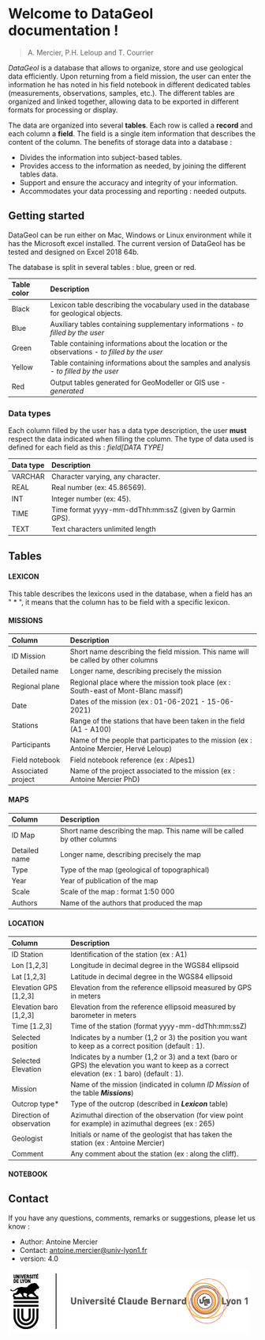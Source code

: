 Welcome to DataGeol documentation !
================================
> A. Mercier, P.H. Leloup and T. Courrier

_DataGeol_ is a database that allows to organize, store and use geological data efficiently. Upon returning from a field mission, the user can enter the information he has noted in his field notebook in different dedicated tables (measurements, observations, samples, etc.). The different tables are organized and linked together, allowing data to be exported in different formats for processing or display.							
							
The data are organized into several **tables**. Each row is called a **record** and each column a **field**. The field is a single item information that describes the content of the column.
The benefits of storage data into a database : 

* Divides the information into subject-based tables. 
* Provides access to the information as needed, by joining the different tables data. 
* Support and ensure the accuracy and integrity of your information.
* Accommodates your data processing and reporting : needed outputs. 

Getting started
----------------

DataGeol can be run either on Mac, Windows or Linux environment while it has the Microsoft excel installed. The current version of DataGeol has be tested and designed on Excel 2018 64b. 

The database is split in several tables : blue, green or red. 

| Table color | Description                                                                                             |
|:----------- |:--------------------------------------------------------------------------------------------------------|
| Black       | Lexicon table describing the vocabulary used in the database for geological objects.                    |
| Blue        | Auxiliary tables containing supplementary informations - _to filled by the user_                        |
| Green       | Table containing informations about the location or the observations - _to filled by the user_          |
| Yellow      | Table containing informations about the samples and analysis - _to filled by the user_                  |
| Red         | Output tables generated for GeoModeller or GIS use  - _generated_                                       |

### Data types

Each column filled by the user has a data type description, the user **must** respect the data indicated when filling the column. The type of data used is defined for each field as this : _field[DATA TYPE]_

| Data type   | Description                                             |
|:----------- |:--------------------------------------------------------|
| VARCHAR     | Character varying, any character.					    |
| REAL        | Real number (ex: 45.86569).  						    |
| INT         | Integer number (ex: 45). 		                        |
| TIME        | Time format yyyy-mm-ddThh:mm:ssZ (given by Garmin GPS).	|
| TEXT        | Text characters unlimited length                        |

Tables
------
#### LEXICON

This table describes the lexicons used in the database, when a field has an " * ", it means that the column has to be field with a specific lexicon. 

#### MISSIONS

| Column               | Description                                                                             |
|:---------------------|:----------------------------------------------------------------------------------------|
| ID Mission           | Short name describing the field mission. This name will be called by other columns      |
| Detailed name       | Longer name, describing precisely the mission 							                 |
| Regional plane       | Regional place where the mission took place (ex : South-east of Mont-Blanc massif)      |
| Date                 | Dates of the mission (ex : 01-06-2021 - 15-06-2021)								     |
| Stations             | Range of the stations that have been taken in the field (A1 - A100)				     |
| Participants         | Name of the people that participates to the mission (ex : Antoine Mercier, Hervé Leloup)|
| Field notebook       | Field notebook reference (ex : Alpes1)												     |
| Associated project   | Name of the project associated to the mission (ex : Antoine Mercier PhD)                |

#### MAPS

| Column               | Description                                                                 |
|:---------------------|:----------------------------------------------------------------------------|
| ID Map               | Short name describing the map. This name will be called by other columns    |          
| Detailed name        | Longer name, describing precisely the map					                 |
| Type                 | Type of the map (geological of topographical)                               |
| Year                 | Year of publication of the map 											 |
| Scale                | Scale of the map : format 1:50 000										     |
| Authors              | Name of the authors that produced the map                                   |


#### LOCATION

| Column                  | Description                                      				   		               										   |
|:------------------------|:-------------------------------------------------------------------------------------------------------------------------------|
| ID Station              | Identification of the station (ex : A1)            					               											   |         
| Lon [1,2,3]             | Longitude in decimal degree in the WGS84 ellipsoid 					               											   |
| Lat [1,2,3]             | Latitude in decimal degree in the WGS84 ellipsoid  				 	               											   |
| Elevation GPS [1,2,3]   | Elevation from the reference ellipsoid measured by GPS in meters   	               										       |
| Elevation baro [1,2,3]  | Elevation from the reference ellipsoid measured by barometer in meters               										   |
| Time [1.2,3]            | Time of the station (format yyyy-mm-ddThh:mm:ssZ)                        		       										   |
| Selected position       | Indicates by a number (1,2 or 3) the position you want to keep as a correct position (default : 1).							   |
| Selected Elevation      | Indicates by a number (1,2 or 3) and a text (baro or GPS) the elevation you want to keep as a correct elevation (ex : 1 baro) (default : 1).|
| Mission                 | Name of the mission (indicated in column _ID Mission_ of the table **_Missions_**) 										       |
| Outcrop type\*          | Type of the outcrop (described in **_Lexicon_** table)                       		       									   |
| Direction of observation| Azimuthal direction of the observation (for view point for example) in azimuthal degrees (ex : 265)       					   |
| Geologist               | Initials or name of the geologist that has taken the station (ex : Antoine Mercier)  										   |       	
| Comment                 | Any comment  about the station (ex : along the cliff). 			    														   |                      		       		     								
#### NOTEBOOK

Contact
--------

If you have any questions, comments,  remarks or suggestions, please let us know : 

- Author:	Antoine Mercier
- Contact:	antoine.mercier@univ-lyon1.fr
- version:	4.0

![UniversiteLyon](assets/UDL.png)